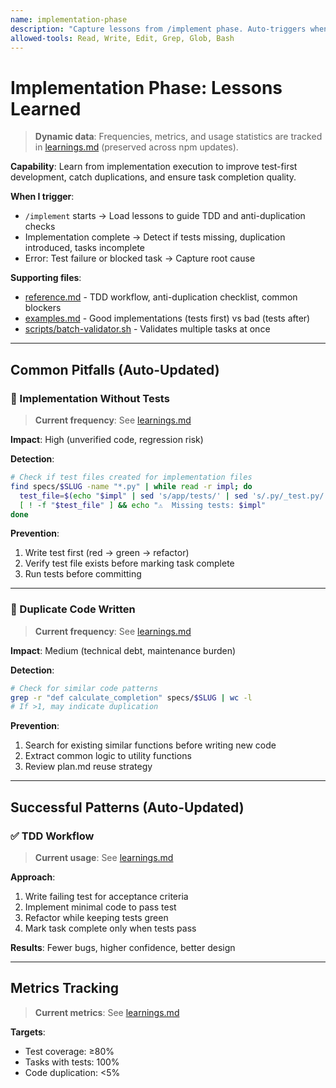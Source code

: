 ```yaml
---
name: implementation-phase
description: "Capture lessons from /implement phase. Auto-triggers when: starting /implement, executing tasks, running tests. Updates when: test failures, task blocked, TDD not followed, duplicate code written."
allowed-tools: Read, Write, Edit, Grep, Glob, Bash
---
```


# Implementation Phase: Lessons Learned

> **Dynamic data**: Frequencies, metrics, and usage statistics are tracked in [learnings.md](learnings.md) (preserved across npm updates).

**Capability**: Learn from implementation execution to improve test-first development, catch duplications, and ensure task completion quality.

**When I trigger**:
- `/implement` starts → Load lessons to guide TDD and anti-duplication checks
- Implementation complete → Detect if tests missing, duplication introduced, tasks incomplete
- Error: Test failure or blocked task → Capture root cause

**Supporting files**:
- [reference.md](reference.md) - TDD workflow, anti-duplication checklist, common blockers
- [examples.md](examples.md) - Good implementations (tests first) vs bad (tests after)
- [scripts/batch-validator.sh](scripts/batch-validator.sh) - Validates multiple tasks at once

---

## Common Pitfalls (Auto-Updated)

### 🚫 Implementation Without Tests

> **Current frequency**: See [learnings.md](learnings.md#implementation-without-tests)

**Impact**: High (unverified code, regression risk)

**Detection**:
```bash
# Check if test files created for implementation files
find specs/$SLUG -name "*.py" | while read -r impl; do
  test_file=$(echo "$impl" | sed 's/app/tests/' | sed 's/.py/_test.py/')
  [ ! -f "$test_file" ] && echo "⚠️  Missing tests: $impl"
done
```

**Prevention**:
1. Write test first (red → green → refactor)
2. Verify test file exists before marking task complete
3. Run tests before committing

---

### 🚫 Duplicate Code Written

> **Current frequency**: See [learnings.md](learnings.md#duplicate-code-written)

**Impact**: Medium (technical debt, maintenance burden)

**Detection**:
```bash
# Check for similar code patterns
grep -r "def calculate_completion" specs/$SLUG | wc -l
# If >1, may indicate duplication
```

**Prevention**:
1. Search for existing similar functions before writing new code
2. Extract common logic to utility functions
3. Review plan.md reuse strategy

---

## Successful Patterns (Auto-Updated)

### ✅ TDD Workflow

> **Current usage**: See [learnings.md](learnings.md#tdd-workflow)

**Approach**:
1. Write failing test for acceptance criteria
2. Implement minimal code to pass test
3. Refactor while keeping tests green
4. Mark task complete only when tests pass

**Results**: Fewer bugs, higher confidence, better design

---

## Metrics Tracking

> **Current metrics**: See [learnings.md](learnings.md#metrics)

**Targets**:
- Test coverage: ≥80%
- Tasks with tests: 100%
- Code duplication: <5%

